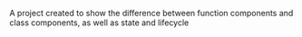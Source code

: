 A project created to show the difference between function components and class components, as well as state and lifecycle